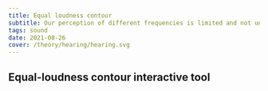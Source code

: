 ```yaml
---
title: Equal loudness contour
subtitle: Our perception of different frequencies is limited and not uniform. You can check your limits yourself.
tags: sound
date: 2021-08-26
cover: /theory/hearing/hearing.svg
---
```



## Equal-loudness contour interactive tool

<pitch-loudness />
<svg-save svg="loudness" />
